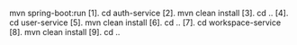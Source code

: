 mvn spring-boot:run
[1]. cd auth-service
[2]. mvn clean install
[3]. cd ..
[4]. cd user-service
[5]. mvn clean install
[6]. cd ..
[7]. cd workspace-service
[8]. mvn clean install
[9]. cd ..
